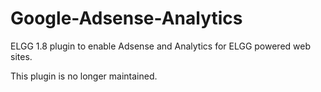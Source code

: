 Google-Adsense-Analytics
========================

ELGG 1.8 plugin to enable Adsense and Analytics for ELGG powered web sites.

This plugin is no longer maintained.
